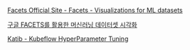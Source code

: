 [Facets Official Site - Facets - Visualizations for ML datasets](https://pair-code.github.io/facets/)

[구글 FACETS를 활용한 머신러닝 데이터셋 시각화](https://antilibrary.org/2003)

[Katib - Kubeflow HyperParameter Tuning](https://github.com/kubeflow/katib)